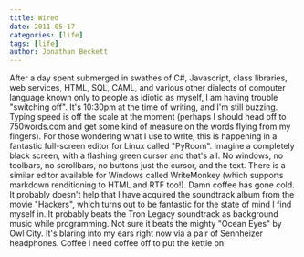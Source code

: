 ```yaml
---
title: Wired
date: 2011-05-17
categories: [life]
tags: [life]
author: Jonathan Beckett
---
```


After a day spent submerged in swathes of C#, Javascript, class libraries, web services, HTML, SQL, CAML, and various other dialects of computer language known only to people as idiotic as myself, I am having trouble "switching off". It's 10:30pm at the time of writing, and I'm still buzzing. Typing speed is off the scale at the moment (perhaps I should head off to 750words.com and get some kind of measure on the words flying from my fingers). For those wondering what I use to write, this is happening in a fantastic full-screen editor for Linux called "PyRoom". Imagine a completely black screen, with a flashing green cursor and that's all. No windows, no toolbars, no scrollbars, no buttons just the cursor, and the text. There is a similar editor available for Windows called WriteMonkey (which supports markdown renditioning to HTML and RTF too!). Damn coffee has gone cold. It probably doesn't help that I have acquired the soundtrack album from the movie "Hackers", which turns out to be fantastic for the state of mind I find myself in. It probably beats the Tron Legacy soundtrack as background music while programming. Not sure it beats the mighty "Ocean Eyes" by Owl City. It's blaring into my ears right now via a pair of Sennheizer headphones. Coffee I need coffee off to put the kettle on